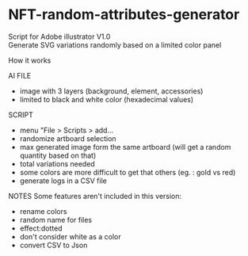 # NFT-random-attributes-generator
Script for Adobe illustrator V1.0<br>
Generate SVG variations randomly based on a limited color panel

How it works

AI FILE
- image with 3 layers (background, element, accessories)
- limited to black and white color (hexadecimal values)

SCRIPT
- menu "File > Scripts > add...
- randomize artboard selection
- max generated image form the same artboard (will get a random quantity based on that)
- total variations needed 
- some colors are more difficult to get that others (eg. : gold vs red)
- generate logs in a CSV file

NOTES
Some features aren't included in this version: 
- rename colors
- random name for files
- effect:dotted
- don't consider white as a color
- convert CSV to Json
